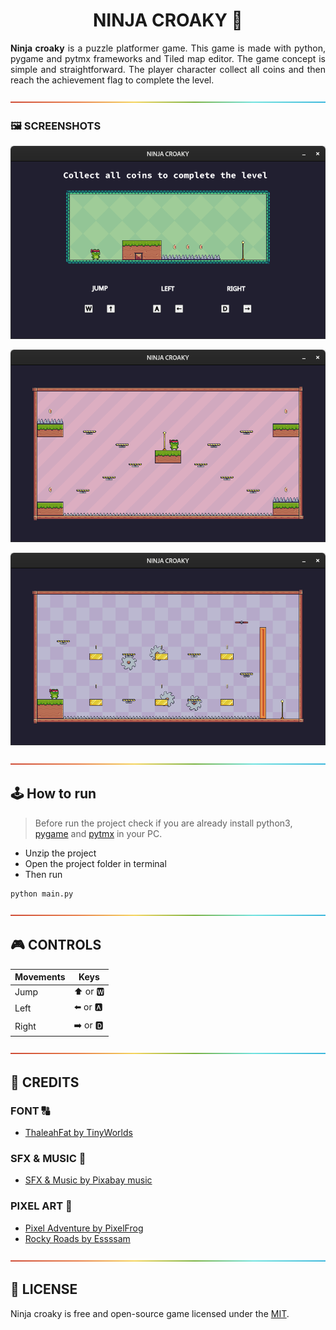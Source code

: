 <h1 align = 'center'>NINJA CROAKY 🐸</h1> 
<p style='text-align: justify'><b>Ninja croaky</b> is a puzzle platformer game. This game is made with python, pygame and pytmx frameworks and Tiled map editor. The game concept is simple and straightforward. The player character collect all coins and then reach the achievement flag to complete the level.</p>

![-------------------------------](./scr/ReadME/rainbow.png)

### 🖼️ SCREENSHOTS
![](./scr/ReadME/Screenshot_1.png) 

![](./scr/ReadME/Screenshot_2.png)

![](./scr/ReadME/Screenshot%20_3.png)

![-------------------------------](./scr/ReadME/rainbow.png)

## 🕹️ How to run
> Before run the project check if you are already install python3, [pygame](https://www.pygame.org/wiki/GettingStarted) and [pytmx](https://github.com/bitcraft/pytmx#installation) in your PC.
- Unzip the project
- Open the project folder in terminal
- Then run
```
python main.py
```

![-------------------------------](./scr/ReadME/rainbow.png)

## 🎮 CONTROLS
Movements | Keys
----------|---------
Jump      | ⬆️ or 🆆
Left      | ⬅️ or 🅰
Right     | ➡️ or 🅳 

![-------------------------------](./scr/ReadME/rainbow.png)

## 📜 CREDITS
### FONT 🔠 
- [ThaleahFat by TinyWorlds](https://tinyworlds.itch.io/free-pixel-font-thaleah)

### SFX & MUSIC 🎵 
- [SFX & Music by Pixabay music](https://pixabay.com/music/)

### PIXEL ART 👾 
- [Pixel Adventure by PixelFrog](https://pixelfrog-assets.itch.io/pixel-adventure-1)
- [Rocky Roads by Essssam](https://essssam.itch.io/rocky-roads)

![-------------------------------](./scr/ReadME/rainbow.png)

## 📝 LICENSE
Ninja croaky is free and open-source game licensed under the [MIT](./LICENSE). 
